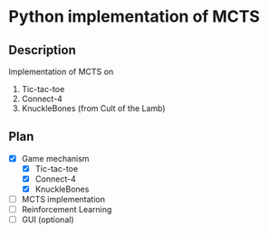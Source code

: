 # Python implementation of MCTS 
## Description
Implementation of MCTS on
1. Tic-tac-toe
2. Connect-4
3. KnuckleBones (from Cult of the Lamb)

## Plan
- [x] Game mechanism
  - [x] Tic-tac-toe
  - [x] Connect-4
  - [x] KnuckleBones
- [ ] MCTS implementation
- [ ] Reinforcement Learning
- [ ] GUI (optional)
